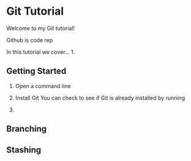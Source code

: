 # Git Tutorial
Welcome to my Git tutorial!

Github is code rep

In this tutorial we cover... 
1. 


## Getting Started

1. Open a command line
  
2. Install Git
  You can check to see if Git is already installed by running 

4. 

## Branching

## Stashing
